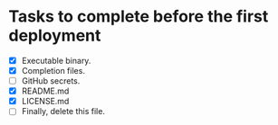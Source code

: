 # Tasks to complete before the first deployment

* [x] Executable binary.
* [x] Completion files.
* [ ] GitHub secrets.
* [x] README.md
* [x] LICENSE.md
* [ ] Finally, delete this file.
